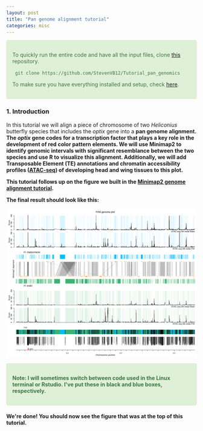 ```yaml
---
layout: post
title: "Pan genome alignment tutorial"
categories: misc
---
```


<div style="padding: 15px; border: 1px solid transparent; border-color: transparent; margin-bottom: 20px; border-radius: 4px; color: #3c763d; background-color: #dff0d8; border-color: #d6e9c6;">

  To quickly run the entire code and have all the input files, clone [this](https://github.com/StevenVB12/Tutorial_pan_genomics) repository.
  
 ````
  git clone https://github.com/StevenVB12/Tutorial_pan_genomics
 ````
  
  To make sure you have everything installed and setup, check [here](https://stevenvb12.github.io/2023/03/30/Installation-notes.html).
  
</div>

### 1. Introduction

In this tutorial we will align a piece of chromosome of two <i>Heliconius</i> butterfly species that includes the <i>optix</i> gene into a <strong>pan genome alignment</i>. The <i>optix</i> gene codes for a  transcription factor that plays a key role in the development of red color pattern elements. We will use <strong>Minimap2</strong> to identify genomic intervals with significant resemblance between the two species and use <strong>R</strong> to visualize this alignment. Additionally, we will add <strong>Transposable Element (TE)</strong> annotations and <strong>chromatin accessibility</strong> profiles ([ATAC-seq](https://emea.illumina.com/techniques/popular-applications/epigenetics/atac-seq-chromatin-accessibility.html)) of developing head and wing tissues to this plot. 

This tutorial follows up on the figure we built in the [Minimap2 genome alignment tutorial](/_posts/2023-03-30-Minimap2-alignment.md).

The final result should look like this:

<p align="center">
  <img src="/docs/assets/Plot_PAN.png" width="800" title="Minimap2">
</p>

<div style="padding: 15px; border: 1px solid transparent; border-color: transparent; margin-bottom: 20px; border-radius: 4px; color: #3c763d; background-color: #dff0d8; border-color: #d6e9c6;">

  Note: I will sometimes switch between code used in the Linux terminal or Rstudio. I've put these in black and blue boxes, respectively.
  
</div>






We're done! You should now see the figure that was at the top of this tutorial.
